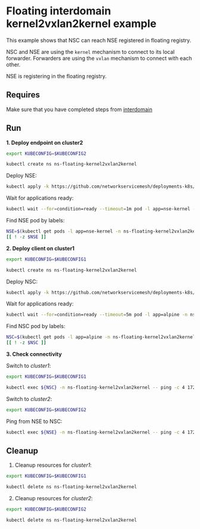 # Floating interdomain kernel2vxlan2kernel example

This example shows that NSC can reach NSE registered in floating registry.

NSC and NSE are using the `kernel` mechanism to connect to its local forwarder.
Forwarders are using the `vxlan` mechanism to connect with each other.

NSE is registering in the floating registry.


## Requires

Make sure that you have completed steps from [interdomain](../../)

## Run

**1. Deploy endpoint on cluster2**

```bash
export KUBECONFIG=$KUBECONFIG2
```

```bash
kubectl create ns ns-floating-kernel2vxlan2kernel
```

Deploy NSE:
```bash
kubectl apply -k https://github.com/networkservicemesh/deployments-k8s/examples/multicluster/usecases/floating_Kernel2Vxlan2Kernel/cluster2?ref=afc0d67749fe33213f55299e990a71993e19d20d
```

Wait for applications ready:
```bash
kubectl wait --for=condition=ready --timeout=1m pod -l app=nse-kernel -n ns-floating-kernel2vxlan2kernel
```

Find NSE pod by labels:
```bash
NSE=$(kubectl get pods -l app=nse-kernel -n ns-floating-kernel2vxlan2kernel --template '{{range .items}}{{.metadata.name}}{{"\n"}}{{end}}')
[[ ! -z $NSE ]]
```

**2. Deploy client on cluster1**

```bash
export KUBECONFIG=$KUBECONFIG1
```

```bash
kubectl create ns ns-floating-kernel2vxlan2kernel
```

Deploy NSC:
```bash
kubectl apply -k https://github.com/networkservicemesh/deployments-k8s/examples/multicluster/usecases/floating_Kernel2Vxlan2Kernel/cluster1?ref=afc0d67749fe33213f55299e990a71993e19d20d
```

Wait for applications ready:
```bash
kubectl wait --for=condition=ready --timeout=5m pod -l app=alpine -n ns-floating-kernel2vxlan2kernel
```

Find NSC pod by labels:
```bash
NSC=$(kubectl get pods -l app=alpine -n ns-floating-kernel2vxlan2kernel --template '{{range .items}}{{.metadata.name}}{{"\n"}}{{end}}')
[[ ! -z $NSC ]]
```

**3. Check connectivity**

Switch to *cluster1*:

```bash
export KUBECONFIG=$KUBECONFIG1
```

```bash
kubectl exec ${NSC} -n ns-floating-kernel2vxlan2kernel -- ping -c 4 172.16.1.2
```

Switch to *cluster2*:

```bash
export KUBECONFIG=$KUBECONFIG2
```

Ping from NSE to NSC:
```bash
kubectl exec ${NSE} -n ns-floating-kernel2vxlan2kernel -- ping -c 4 172.16.1.3
```

## Cleanup

1. Cleanup resources for *cluster1*:
```bash
export KUBECONFIG=$KUBECONFIG1
```
```bash
kubectl delete ns ns-floating-kernel2vxlan2kernel
```

2. Cleanup resources for *cluster2*:
```bash
export KUBECONFIG=$KUBECONFIG2
```
```bash
kubectl delete ns ns-floating-kernel2vxlan2kernel
```
